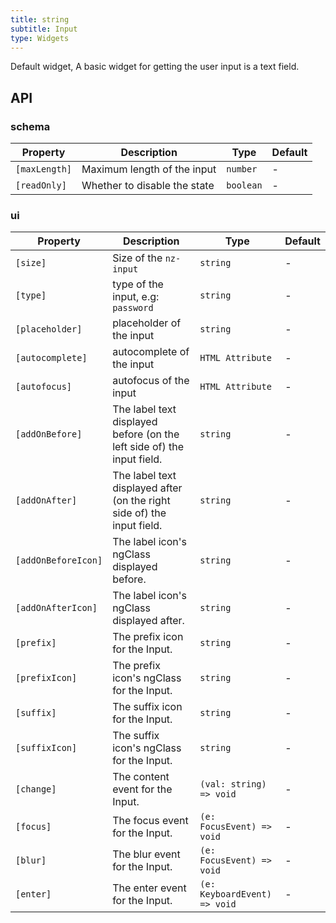 ```yaml
---
title: string
subtitle: Input
type: Widgets
---
```


Default widget, A basic widget for getting the user input is a text field.

## API

### schema

| Property      | Description                  | Type      | Default |
| ------------- | ---------------------------- | --------- | ------- |
| `[maxLength]` | Maximum length of the input  | `number`  | -       |
| `[readOnly]`  | Whether to disable the state | `boolean` | -       |

### ui

| Property            | Description                                                            | Type             | Default |
| ------------------- | ---------------------------------------------------------------------- | ---------------- | ------- |
| `[size]`            | Size of the `nz-input`                                                 | `string`         | -       |
| `[type]`            | type of the input, e.g: `password`                                     | `string`         | -       |
| `[placeholder]`     | placeholder of the input                                               | `string`         | -       |
| `[autocomplete]`    | autocomplete of the input                                              | `HTML Attribute` | -       |
| `[autofocus]`       | autofocus of the input                                                 | `HTML Attribute` | -       |
| `[addOnBefore]`     | The label text displayed before (on the left side of) the input field. | `string`         | -       |
| `[addOnAfter]`      | The label text displayed after (on the right side of) the input field. | `string`         | -       |
| `[addOnBeforeIcon]` | The label icon's ngClass displayed before.                             | `string`         | -       |
| `[addOnAfterIcon]`  | The label icon's ngClass displayed after.                              | `string`         | -       |
| `[prefix]`          | The prefix icon for the Input.                                         | `string`         | -       |
| `[prefixIcon]`      | The prefix icon's ngClass for the Input.                               | `string`         | -       |
| `[suffix]`          | The suffix icon for the Input.                                         | `string`         | -       |
| `[suffixIcon]`      | The suffix icon's ngClass for the Input.                               | `string`         | -       |
`[change]` | The content event for the Input. | `(val: string) => void` | -
`[focus]` | The focus event for the Input. | `(e: FocusEvent) => void` | -
`[blur]` | The blur event for the Input. | `(e: FocusEvent) => void` | -
`[enter]` | The enter event for the Input. | `(e: KeyboardEvent) => void` | -
